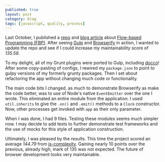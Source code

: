 ```yaml
---
published: true
layout: post
category: blog
tags: [javascript, quality, process]
---
```


Last October, I published a [repo](https://github.com/AutoSponge/svg-clock) and
 [blog article](http://autosponge.github.io/blog/2013/10/08/flow-toward-maintainability/) about
 [Flow-based Programming (FBP)](http://en.wikipedia.org/wiki/Flow-based_programming).
After seeing [Gulp](http://gulpjs.com/) and [Browserify](http://browserify.org/) in action,
I wanted to update the repo and see if I could increase my maintainability score of *135.58*.

To my delight, all of my Grunt plugins were ported to Gulp, including
[docco](https://www.npmjs.org/package/gulp-docco)!  After some copy-pasting of
configs, I rewired my `package.json` to point to gulpy versions of my formerly grunty
packages.  Then I set about refactoring the app without changing much code or
functionality.

The main code bits I changed, as much to demonstrate Browserify as make the code better, was
to use of Node's native `EventEmitter` over the one I wrote.  This eliminated an entire module from the
application.  I used `util.inherits` to give the `.on()` and `.emit()` methods
to a `Clock` constructor.  Now, other processes get invoked with `app` as their only parameter.

When I was done, I had 9 files.  Testing these modules seems much simpler now.  I may decide
to add tests to further demonstrate test frameworks and the use of mocks for this style of
application construction.

Ultimately, I was pleased by the results.  This time the project scored an average *144.79* from
[js-complexity](http://jscomplexity.org/).  Gaining nearly 10 points over the previous,
already high, mark of 135 was not expected.  The future of browser development looks very
maintainable.